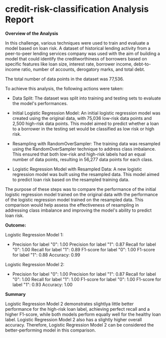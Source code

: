 # credit-risk-classification Analysis Report


**Overview of the Analysis**

In this challenge, various techniques were used to train and evaluate a model based on loan risk. A dataset of historical lending activity from a peer-to-peer lending services company was used with the aim of building a model that could identify the creditworthiness of borrowers based on specific features like loan size, interest rate, borrower income, debt-to-income ratio, number of accounts, derogatory marks, and total debt.

The total number of data points in the dataset was 77,536.


To achieve this analysis, the following actions were taken:



- Data Split: The dataset was split into training and testing sets to evaluate the model's performances.

- Initial Logistic Regression Model: An initial logistic regression model was created using the original data, with 75,036 low-risk data points and 2,500 high-risk data points. This model aimed to predict whether a loan to a borrower in the testing set would be classified as low risk or high risk.

- Resampling with RandomOverSampler: The training data was resampled using the RandomOverSampler technique to address class imbalance. This ensured that both low-risk and high-risk labels had an equal number of data points, resulting in 56,277 data points for each class.

- Logistic Regression Model with Resampled Data: A new logistic regression model was built using the resampled data. This model aimed to predict loan risk based on the resampled training data.

The purpose of these steps was to compare the performance of the initial logistic regression model trained on the original data with the performance of the logistic regression model trained on the resampled data. This comparison would help assess the effectiveness of resampling in addressing class imbalance and improving the model's ability to predict loan risk.



**Outcome:**



Logistic Regression Model 1:



-  Precision for label "0": 1.00 Precision for label "1": 0.87 Recall for label "0": 1.00 Recall for label "1": 0.89 F1-score for label "0": 1.00 F1-score for label "1": 0.88 Accuracy: 0.99

Logistic Regression Model 2:  



- Precision for label "0": 1.00 Precision for label "1": 0.87 Recall for label "0": 1.00 Recall for label "1": 1.00 F1-score for label "0": 1.00 F1-score for label "1": 0.93 Accuracy: 1.00






**Summary**




Logistic Regression Model 2 demonstrates slightlya little better performance for the high-risk loan label, achieving perfect recall and a higher F1-score, while both models perform equally well for the healthy loan label. Logistic Regression Model 2 also has a slightly higher overall accuracy. Therefore, Logistic Regression Model 2 can be considered the better-performing model in this comparison.
